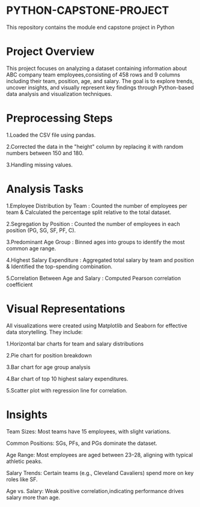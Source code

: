 # PYTHON-CAPSTONE-PROJECT
This repository contains the module end capstone project in Python

# Project Overview

This project focuses on analyzing a dataset containing information about ABC company team employees,consisting of 458 rows and 9 columns including their team, position, age, and salary. The goal is to explore trends, uncover insights, and visually represent key findings through Python-based data analysis and visualization techniques.

# Preprocessing Steps

1.Loaded the CSV file using pandas.

2.Corrected the data in the "height" column by replacing it with random numbers between 150 and 180.

3.Handling missing values.

# Analysis Tasks

1.Employee Distribution by Team : Counted the number of employees per team & Calculated the percentage split relative to the total dataset.

2.Segregation by Position : Counted the number of employees in each position (PG, SG, SF, PF, C).

3.Predominant Age Group : Binned ages into groups to identify the most common age range.

4.Highest Salary Expenditure : Aggregated total salary by team and position & Identified the top-spending combination.

5.Correlation Between Age and Salary : Computed Pearson correlation coefficient

# Visual Representations

All visualizations were created using Matplotlib and Seaborn for effective data storytelling. They include:

1.Horizontal bar charts for team and salary distributions

2.Pie chart for position breakdown

3.Bar chart for age group analysis

4.Bar chart of top 10 highest salary expenditures.

5.Scatter plot with regression line for correlation.

# Insights

Team Sizes: Most teams have 15 employees, with slight variations.

Common Positions: SGs, PFs, and PGs dominate the dataset.

Age Range: Most employees are aged between 23–28, aligning with typical athletic peaks.

Salary Trends: Certain teams (e.g., Cleveland Cavaliers) spend more on key roles like SF.

Age vs. Salary: Weak positive correlation,indicating performance drives salary more than age.
